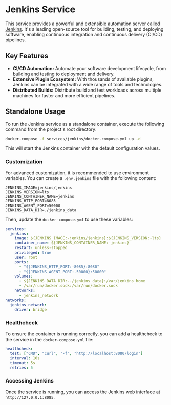 # Jenkins Service

This service provides a powerful and extensible automation server called [Jenkins](https://www.jenkins.io/). It's a leading open-source tool for building, testing, and deploying software, enabling continuous integration and continuous delivery (CI/CD) pipelines.

## Key Features

- **CI/CD Automation:** Automate your software development lifecycle, from building and testing to deployment and delivery.
- **Extensive Plugin Ecosystem:** With thousands of available plugins, Jenkins can be integrated with a wide range of tools and technologies.
- **Distributed Builds:** Distribute build and test workloads across multiple machines for faster and more efficient pipelines.

## Standalone Usage

To run the Jenkins service as a standalone container, execute the following command from the project's root directory:

```bash
docker-compose -f services/jenkins/docker-compose.yml up -d
```

This will start the Jenkins container with the default configuration values.

### Customization

For advanced customization, it is recommended to use environment variables. You can create a `.env.jenkins` file with the following content:

```
JENKINS_IMAGE=jenkins/jenkins
JENKINS_VERSION=lts
JENKINS_CONTAINER_NAME=jenkins
JENKINS_HTTP_PORT=8085
JENKINS_AGENT_PORT=50000
JENKINS_DATA_DIR=./jenkins_data
```

Then, update the `docker-compose.yml` to use these variables:

```yaml
services:
  jenkins:
    image: ${JENKINS_IMAGE:-jenkins/jenkins}:${JENKINS_VERSION:-lts}
    container_name: ${JENKINS_CONTAINER_NAME:-jenkins}
    restart: unless-stopped
    privileged: true
    user: root
    ports:
      - "${JENKINS_HTTP_PORT:-8085}:8080"
      - "${JENKINS_AGENT_PORT:-50000}:50000"
    volumes:
      - ${JENKINS_DATA_DIR:-./jenkins_data}:/var/jenkins_home
      - /var/run/docker.sock:/var/run/docker.sock
    networks:
      - jenkins_network
networks:
  jenkins_network:
    driver: bridge
```

### Healthcheck

To ensure the container is running correctly, you can add a healthcheck to the service in the `docker-compose.yml` file:

```yaml
healthcheck:
  test: ["CMD", "curl", "-f", "http://localhost:8080/login"]
  interval: 10s
  timeout: 5s
  retries: 5
```

### Accessing Jenkins

Once the service is running, you can access the Jenkins web interface at `http://127.0.0.1:8085`.